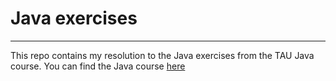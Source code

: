 # Java exercises
___

This repo contains my resolution to the Java exercises from the TAU Java course. 
You can find the Java course [here](https://testautomationu.applitools.com/java-programming-course/)
